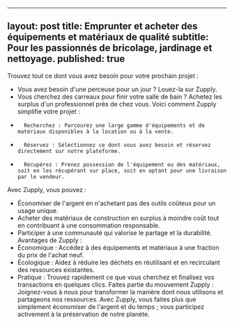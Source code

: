 ___
layout: post
title: Emprunter et acheter des équipements et matériaux de qualité
subtitle: Pour les passionnés de bricolage, jardinage et nettoyage.
published: true
---
Trouvez tout ce dont vous avez besoin pour votre prochain projet :
* Vous avez besoin d'une perceuse pour un jour ? Louez-la sur Zupply.
* Vous cherchez des carreaux pour finir votre salle de bain ? Achetez les surplus d'un professionnel près de chez vous.
Voici comment Zupply simplifie votre projet :
* 		Recherchez : Parcourez une large gamme d'équipements et de matériaux disponibles à la location ou à la vente.
* 		Réservez : Sélectionnez ce dont vous avez besoin et réservez directement sur notre plateforme.
* 		Récupérez : Prenez possession de l'équipement ou des matériaux, soit en les récupérant sur place, soit en optant pour une livraison par le vendeur.
Avec Zupply, vous pouvez :
* Économiser de l'argent en n'achetant pas des outils coûteux pour un usage unique.
* Acheter des matériaux de construction en surplus à moindre coût tout en contribuant à une consommation responsable.
* Participer à une communauté qui valorise le partage et la durabilité.
Avantages de Zupply :
* Économique : Accédez à des équipements et matériaux à une fraction du prix de l'achat neuf.
* Écologique : Aidez à réduire les déchets en réutilisant et en recirculant des ressources existantes.
* Pratique : Trouvez rapidement ce que vous cherchez et finalisez vos transactions en quelques clics.
Faites partie du mouvement Zupply :
Joignez-vous à nous pour transformer la manière dont nous utilisons et partageons nos ressources. Avec Zupply, vous faites plus que simplement économiser de l'argent et du temps ; vous participez activement à la préservation de notre planète.
